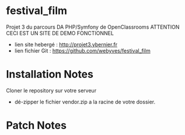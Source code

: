# festival_film
Projet 3 du parcours DA PHP/Symfony de OpenClassrooms
ATTENTION CECI EST UN SITE DE DEMO FONCTIONNEL
- lien site hebergé : http://projet3.ybernier.fr
- lien fichier Git : https://github.com/webyves/festival_film

# Installation Notes 
Cloner le repository sur votre serveur
- dé-zipper le fichier vendor.zip a la racine de votre dossier.



# Patch Notes
